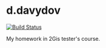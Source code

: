 # d.davydov

[![Build Status](https://travis-ci.org/2gisprojectT/d.davydov.svg?branch=master)](https://travis-ci.org/2gisprojectT/d.davydov)



My homework in 2Gis tester's course.
